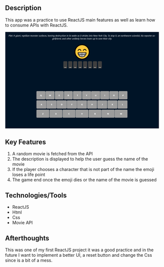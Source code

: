 ## Description

This app was a practice to use ReactJS main features as well as learn how to consume APIs with ReactJS.


![app.gif](README/app.gif)

## Key Features
1. A random movie is fetched from the API
2. The description is displayed to help the user guess the name of the movie
3. If the player chooses a character that is not part of the name the emoji loses a life point
4. The game end once the emoji dies or the name of the movie is guessed
## Technologies/Tools

- ReactJS
- Html
- Css
- Movie API

## Afterthoughts
This was one of my first ReactJS project it was a good practice and in the future I want to implement a better UI, a reset button and change the Css since is a bit of a mess.
